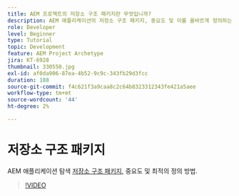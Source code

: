 ```yaml
---
title: AEM 프로젝트의 저장소 구조 패키지란 무엇입니까?
description: AEM 애플리케이션의 저장소 구조 패키지, 중요도 및 이를 올바르게 정의하는 방법을 살펴봅니다.
role: Developer
level: Beginner
type: Tutorial
topic: Development
feature: AEM Project Archetype
jira: KT-6928
thumbnail: 330550.jpg
exl-id: af0da906-87ea-4b52-9c9c-343fb29d3fcc
duration: 188
source-git-commit: f4c621f3a9caa8c2c64b8323312343fe421a5aee
workflow-type: tm+mt
source-wordcount: '44'
ht-degree: 2%

---
```


# 저장소 구조 패키지

AEM 애플리케이션 탐색 [저장소 구조 패키지](https://experienceleague.adobe.com/docs/experience-manager-cloud-service/implementing/developing/repository-structure-package.html), 중요도 및 최적의 정의 방법.

>[!VIDEO](https://video.tv.adobe.com/v/330550?quality=12&learn=on)
